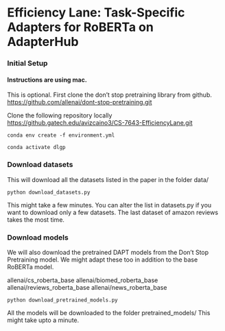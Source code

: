 # Efficiency Lane: Task-Specific Adapters for RoBERTa on AdapterHub

### Initial Setup

#### Instructions are using mac.

This is optional. First clone the don’t stop pretraining library from github.
https://github.com/allenai/dont-stop-pretraining.git

Clone the following repository locally
https://github.gatech.edu/avizcaino3/CS-7643-EfficiencyLane.git

`conda env create -f environment.yml`

`conda activate dlgp`

### Download datasets

This will download all the datasets listed in the paper in the folder data/

`python download_datasets.py`

This might take a few minutes. You can alter the list in datasets.py if you want to download only a few datasets. The last dataset of amazon reviews takes the most time.

### Download models

We will also download the pretrained DAPT models from the Don’t Stop Pretraining model. We might adapt these too in addition to the base RoBERTa model.

allenai/cs_roberta_base
allenai/biomed_roberta_base
allenai/reviews_roberta_base
allenai/news_roberta_base

`python download_pretrained_models.py`

All the models will be downloaded to the folder pretrained_models/
This might take upto a minute.
